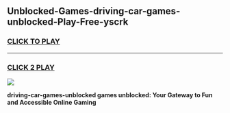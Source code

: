 
## Unblocked-Games-driving-car-games-unblocked-Play-Free-yscrk
<h3>
<a href="https://premium76.site?title=driving-car-games-unblocked&ref=20A">CLICK TO PLAY</a></h3>
<hr>

<h3>
<a href="https://premium76.site?title=driving-car-games-unblocked&ref=20A">CLICK 2 PLAY</a>
  
</h3>

<a href="https://premium76.site?title=driving-car-games-unblocked&ref=20A"><img src="https://clearcache.store/games.png"></a>


**driving-car-games-unblocked games unblocked: Your Gateway to Fun and Accessible Online Gaming**
